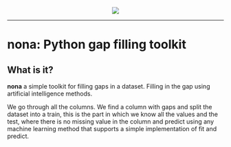<div align="center">
  <img src="https://i.ibb.co/520wGTn/nona.png"><br>
</div>

-----------------

# nona: Python gap filling toolkit

## What is it?

**nona** a simple toolkit for filling gaps in a dataset.  Filling in the gap using artificial intelligence methods. 

We go through all the columns. We find a column with gaps and split the dataset into a train, this is the part in which we know all the values ​​​​and the test, where there is no missing value in the column and predict using any machine learning method that supports a simple implementation of fit and predict.
